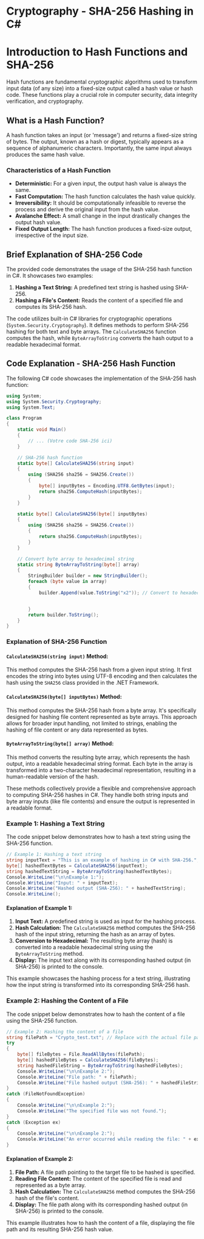 

# Cryptography - SHA-256 Hashing in C#


# Introduction to Hash Functions and SHA-256

Hash functions are fundamental cryptographic algorithms used to transform input data (of any size) into a fixed-size output called a hash value or hash code. These functions play a crucial role in computer security, data integrity verification, and cryptography.

## What is a Hash Function?

A hash function takes an input (or 'message') and returns a fixed-size string of bytes. The output, known as a hash or digest, typically appears as a sequence of alphanumeric characters. Importantly, the same input always produces the same hash value.

### Characteristics of a Hash Function

- **Deterministic:** For a given input, the output hash value is always the same.
- **Fast Computation:** The hash function calculates the hash value quickly.
- **Irreversibility:** It should be computationally infeasible to reverse the process and derive the original input from the hash value.
- **Avalanche Effect:** A small change in the input drastically changes the output hash value.
- **Fixed Output Length:** The hash function produces a fixed-size output, irrespective of the input size.

## Brief Explanation of SHA-256 Code

The provided code demonstrates the usage of the SHA-256 hash function in C#. It showcases two examples:
1. **Hashing a Text String:** A predefined text string is hashed using SHA-256.
2. **Hashing a File's Content:** Reads the content of a specified file and computes its SHA-256 hash.

The code utilizes built-in C# libraries for cryptographic operations (`System.Security.Cryptography`). It defines methods to perform SHA-256 hashing for both text and byte arrays. The `CalculateSHA256` function computes the hash, while `ByteArrayToString` converts the hash output to a readable hexadecimal format.

## Code Explanation - SHA-256 Hash Function

The following C# code showcases the implementation of the SHA-256 hash function:

```csharp
using System;
using System.Security.Cryptography;
using System.Text;

class Program
{
    static void Main()
    {
        // ... (Votre code SHA-256 ici)
    }

    // SHA-256 hash function
    static byte[] CalculateSHA256(string input)
    {
        using (SHA256 sha256 = SHA256.Create())
        {
            byte[] inputBytes = Encoding.UTF8.GetBytes(input);
            return sha256.ComputeHash(inputBytes);
        }
    }

    static byte[] CalculateSHA256(byte[] inputBytes)
    {
        using (SHA256 sha256 = SHA256.Create())
        {
            return sha256.ComputeHash(inputBytes);
        }
    }

    // Convert byte array to hexadecimal string
    static string ByteArrayToString(byte[] array)
    {
        StringBuilder builder = new StringBuilder();
        foreach (byte value in array)
        {
            builder.Append(value.ToString("x2")); // Convert to hexadecimal representation


        }
        return builder.ToString();
    }
}
```
### Explanation of SHA-256 Function

#### `CalculateSHA256(string input)` Method:
This method computes the SHA-256 hash from a given input string. It first encodes the string into bytes using UTF-8 encoding and then calculates the hash using the `SHA256` class provided in the .NET Framework.

#### `CalculateSHA256(byte[] inputBytes)` Method:
This method computes the SHA-256 hash from a byte array. It's specifically designed for hashing file content represented as byte arrays. This approach allows for broader input handling, not limited to strings, enabling the hashing of file content or any data represented as bytes.

#### `ByteArrayToString(byte[] array)` Method:
This method converts the resulting byte array, which represents the hash output, into a readable hexadecimal string format. Each byte in the array is transformed into a two-character hexadecimal representation, resulting in a human-readable version of the hash.

These methods collectively provide a flexible and comprehensive approach to computing SHA-256 hashes in C#. They handle both string inputs and byte array inputs (like file contents) and ensure the output is represented in a readable format.




### Example 1: Hashing a Text String

The code snippet below demonstrates how to hash a text string using the SHA-256 function.

```csharp
// Example 1: Hashing a text string
string inputText = "This is an example of hashing in C# with SHA-256.";
byte[] hashedTextBytes = CalculateSHA256(inputText);
string hashedTextString = ByteArrayToString(hashedTextBytes);
Console.WriteLine("\n\nExample 1:");
Console.WriteLine("Input: " + inputText);
Console.WriteLine("Hashed output (SHA-256): " + hashedTextString);
Console.WriteLine();
```
#### Explanation of Example 1:
1. **Input Text:** A predefined string is used as input for the hashing process.
2. **Hash Calculation:** The `CalculateSHA256` method computes the SHA-256 hash of the input string, returning the hash as an array of bytes.
3. **Conversion to Hexadecimal:** The resulting byte array (hash) is converted into a readable hexadecimal string using the `ByteArrayToString` method.
4. **Display:** The input text along with its corresponding hashed output (in SHA-256) is printed to the console.

This example showcases the hashing process for a text string, illustrating how the input string is transformed into its corresponding SHA-256 hash.


### Example 2: Hashing the Content of a File

The code snippet below demonstrates how to hash the content of a file using the SHA-256 function.

```csharp
// Example 2: Hashing the content of a file
string filePath = "Crypto_test.txt"; // Replace with the actual file path
try
{
    byte[] fileBytes = File.ReadAllBytes(filePath);
    byte[] hashedFileBytes = CalculateSHA256(fileBytes);
    string hashedFileString = ByteArrayToString(hashedFileBytes);
    Console.WriteLine("\n\nExample 2:");
    Console.WriteLine("File path: " + filePath);
    Console.WriteLine("File hashed output (SHA-256): " + hashedFileString);
}
catch (FileNotFoundException)
{
    Console.WriteLine("\n\nExample 2:");
    Console.WriteLine("The specified file was not found.");
}
catch (Exception ex)
{
    Console.WriteLine("\n\nExample 2:");
    Console.WriteLine("An error occurred while reading the file: " + ex.Message);
}
```
#### Explanation of Example 2:
1. **File Path:** A file path pointing to the target file to be hashed is specified.
2. **Reading File Content:** The content of the specified file is read and represented as a byte array.
3. **Hash Calculation:** The `CalculateSHA256` method computes the SHA-256 hash of the file's content.
4. **Display:** The file path along with its corresponding hashed output (in SHA-256) is printed to the console.


This example illustrates how to hash the content of a file, displaying the file path and its resulting SHA-256 hash value.

